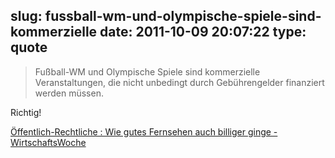 slug: fussball-wm-und-olympische-spiele-sind-kommerzielle
date: 2011-10-09 20:07:22
type: quote
---

> Fußball-WM und Olympische Spiele sind kommerzielle Veranstaltungen, die nicht unbedingt durch Gebührengelder finanziert werden müssen.

Richtig!

 [Öffentlich-Rechtliche : Wie gutes Fernsehen auch billiger ginge - WirtschaftsWoche](http://www.wiwo.de/unternehmen-maerkte/wie-gutes-fernsehen-auch-billiger-ginge-483437/2/)

